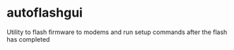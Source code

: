 # autoflashgui
Utility to flash firmware to modems and run setup commands after the flash has completed
